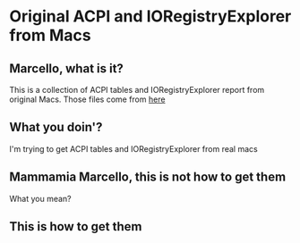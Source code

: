 # Original ACPI and IORegistryExplorer from Macs

## Marcello, what is it?

This is a collection of ACPI tables and IORegistryExplorer report from original Macs. Those files come from [here](https://applelife.ru/threads/dampy-originalnyx-makov.2943712/)

## What you doin'?

I'm trying to get ACPI tables and IORegistryExplorer from real macs

## Mammamia Marcello, this is not how to get them

What you mean?

## This is how to get them

### 

### 


